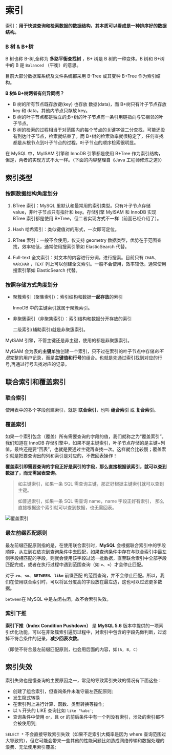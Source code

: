 # 索引

索引：**用于快速查询和检索数据的数据结构，其本质可以看成是一种排序好的数据结构。**

### B 树 & B+树

B 树也称 B-树,全称为 **多路平衡查找树** ，B+ 树是 B 树的一种变体。B 树和 B+树中的 B 是 `Balanced` （平衡）的意思。

目前大部分数据库系统及文件系统都采用 B-Tree 或其变种 B+Tree 作为索引结构。

**B 树& B+树两者有何异同呢？**

- B 树的所有节点既存放键(key) 也存放 数据(data)，而 B+树只有叶子节点存放 key 和 data，其他内节点只存放 key。
- B 树的叶子节点都是独立的;B+树的叶子节点有一条引用链指向与它相邻的叶子节点。
- B 树的检索的过程相当于对范围内的每个节点的关键字做二分查找，可能还没有到达叶子节点，检索就结束了。而 B+树的检索效率就很稳定了，任何查找都是从根节点到叶子节点的过程，叶子节点的顺序检索很明显。

在 MySQL 中，MyISAM 引擎和 InnoDB 引擎都是使用 B+Tree 作为索引结构，但是，两者的实现方式不太一样。（下面的内容整理自《Java 工程师修炼之道》）

## 索引类型

### 按照数据结构角度划分

1. BTree 索引：MySQL 里默认和最常用的索引类型。只有叶子节点存储 value，非叶子节点只有指针和 key。存储引擎 MyISAM 和 InnoDB 实现 BTree 索引都是使用 B+Tree，但二者实现方式不一样（前面已经介绍了）。

2. Hash 哈希索引：类似键值对的形式，一次即可定位。

3. RTree 索引：一般不会使用，仅支持 geometry 数据类型，优势在于范围查找，效率较低，通常使用搜索引擎如 ElasticSearch 代替。

4. Full-text 全文索引：对文本的内容进行分词，进行搜索。目前只有 `CHAR`、`VARCHAR` ，`TEXT` 列上可以创建全文索引。一般不会使用，效率较低，通常使用搜索引擎如 ElasticSearch 代替。

### 按照存储方式角度划分

- 聚簇索引（聚集索引）：索引结构和数据**一起存放**的索引

  InnoDB 中的主键索引就属于聚簇索引。

- 非聚簇索引（非聚集索引）：索引结构和数据分开存放的索引

  二级索引(辅助索引)就是非聚簇索引。

MyISAM 引擎，不管主键还是非主键，使用的都是非聚簇索引。

MyISAM 会为表的**主键**单独创建一个索引，只不过在索引的叶子节点中存储*的不是*完整的用户记录，而是**主键值和行号**的组合。也就是先通过索引找到对应的行号,再通过行号去找对应的记录。

## 联合索引和覆盖索引

### 联合索引

使用表中的多个字段创建索引，就是 **联合索引**，也叫 **组合索引** 或 **复合索引**。

### 覆盖索引

如果一个索引包含（覆盖）所有需要查询的字段的值，我们就称之为“覆盖索引”。我们知道在 InnoDB 存储引擎中，如果不是主键索引，叶子节点存储的是主键+列值。最终还是要“回表”，也就是要通过主键再查找一次。这样就会比较慢；覆盖索引就是把要查询出的列和索引是对应的，不做回表操作！

**覆盖索引即需要查询的字段正好是索引的字段，那么直接根据该索引，就可以查到数据了，而无需回表查询。**

> 如主键索引，如果一条 SQL 需查询主键，那正好根据主键索引就可以查到主键。
>
> 如普通索引，如果一条 SQL 需查询 name，name 字段正好有索引， 那么直接根据这个索引就可以查到数据，也无需回表。

![覆盖索引](https://xingqiu-tuchuang-1256524210.cos.ap-shanghai.myqcloud.com/3978/20210420165341868.png)

### 最左前缀匹配原则

最左前缀匹配原则指的是，在使用联合索引时，**MySQL** 会根据联合索引中的字段顺序，从左到右依次到查询条件中去匹配，如果查询条件中存在与联合索引中最左侧字段相匹配的字段，则就会使用该字段过滤一批数据，直至联合索引中全部字段匹配完成，或者在执行过程中遇到范围查询（如 **`>`**、**`<`**）才会停止匹配。

对于 **`>=`**、**`<=`**、**`BETWEEN`**、**`like`** 前缀匹配 的范围查询，并不会停止匹配。所以，我们在使用联合索引时，可以将区分度高的字段放在最左边，这也可以过滤更多数据。

`between`在 MySQL 中是左闭右闭，故不会索引失效。

### 索引下推

**索引下推（Index Condition Pushdown）** 是 **MySQL 5.6** 版本中提供的一项索引优化功能，可以在非聚簇索引遍历过程中，对索引中包含的字段先做判断，过滤掉不符合条件的记录，**减少回表次数**。

（即使不符合最左前缀匹配原则，也会用后面的内容，如`(A, B, C)`

## 索引失效

索引失效也是慢查询的主要原因之一，常见的导致索引失效的情况有下面这些：

- 创建了组合索引，但查询条件未准守最左匹配原则;
- 发生隐式转换
- 在索引列上进行计算、函数、类型转换等操作;
- 以 `%` 开头的 LIKE 查询比如 `like '%abc'`;
- 查询条件中使用 or，且 or 的前后条件中有一个列没有索引，涉及的索引都不会被使用到;

`SELECT *` 不会直接导致索引失效（如果不走索引大概率是因为 where 查询范围过大导致的），但它可能会带来一些其他的性能问题比如造成网络传输和数据处理的浪费、无法使用索引覆盖;
